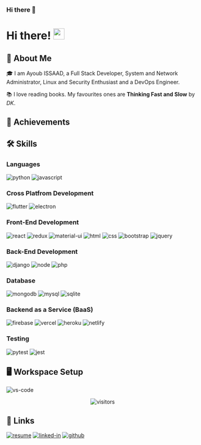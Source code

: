 ### Hi there 👋

<!--
**AyoubIssaad/ayoubissaad** is a ✨ _special_ ✨ repository because its `README.md` (this file) appears on your GitHub profile.

Here are some ideas to get you started:

- 🔭 I’m currently working on ...
- 🌱 I’m currently learning ...
- 👯 I’m looking to collaborate on ...
- 🤔 I’m looking for help with ...
- 💬 Ask me about ...
- 📫 How to reach me: ...
- 😄 Pronouns: ...
- ⚡ Fun fact: ...
-->

# Hi there! <img src="https://media.giphy.com/media/hvRJCLFzcasrR4ia7z/giphy.gif" width="29px">

## 🚀 About Me

🎓 I am Ayoub ISSAAD, a Full Stack Developer, System and Network Administrator, Linux and Security Enthusiast and a DevOps Engineer.

<!--👨‍💻 I enjoy contributing to **Open Source Projects** and am really enthusiastic about learning new technology. In 2020, I learnt **Django**, **Electron**, **Flutter**, **React** and **TypeScript**. In 2021 till now, I learnt **Next.js**, **SASS**, **Progressive Web App (PWA)** and a bit about **Three.js**. I also got started with [**freelancing**](https://www.upwork.com/freelancers/~01c12e516ee1d35044) and [**blogging**](https://dev.to/ruppysuppy) recently.-->

<!--🎸 Outside the world of tech too, I love pushing myself to develop new skills ranging from **guitar**, **break dancing**, **sketching**, **touch typing** to some whacky ones like **writing with my left hand** (only aiming from mastery only in **guitar** and **dancing** though).-->

📚 I love reading books. My favourites ones are **Thinking Fast and Slow** by _DK_.

<!--✈️ I love **travelling** as well, even though its been some time since I last travelled. My last trip was a solo trip to **Bhutan** in _2018_.-->

## 🏅 Achievements

## 🛠️ Skills

### Languages

![python](https://img.shields.io/badge/Python-3776AB?style=for-the-badge&logo=python&logoColor=white)
![javascript](https://img.shields.io/badge/JavaScript-323330?style=for-the-badge&logo=javascript&logoColor=F7DF1E)

### Cross Platfrom Development

![flutter](https://img.shields.io/badge/Flutter-28B6F6?style=for-the-badge&logo=flutter&logoColor=white)
![electron](https://img.shields.io/badge/Electron-2C2E3B?style=for-the-badge&logo=electron&logoColor=white)

### Front-End Development

![react](https://img.shields.io/badge/React-20232A?style=for-the-badge&logo=react&logoColor=61DAFB)
![redux](https://img.shields.io/badge/Redux-593D88?style=for-the-badge&logo=redux&logoColor=white)
![material-ui](https://img.shields.io/badge/Material_UI-0081CB?style=for-the-badge&logo=material-ui&logoColor=white)
![html](https://img.shields.io/badge/HTML5-E34F26?style=for-the-badge&logo=html5&logoColor=white)
![css](https://img.shields.io/badge/CSS3-1572B6?style=for-the-badge&logo=css3&logoColor=white)
![bootstrap](https://img.shields.io/badge/Bootstrap-563D7C?style=for-the-badge&logo=bootstrap&logoColor=white)
![jquery](https://img.shields.io/badge/jQuery-0769AD?style=for-the-badge&logo=jquery&logoColor=white)

### Back-End Development

![django](https://img.shields.io/badge/Django-092E20?style=for-the-badge&logo=django&logoColor=white)
![node](https://img.shields.io/badge/Node.js-339933?style=for-the-badge&logo=node-dot-js&logoColor=white)
![php](https://img.shields.io/badge/php-#7377AD?style=for-the-badge&logo=PHP&logoColor=white)


### Database

![mongodb](https://img.shields.io/badge/MongoDB-47A248?style=for-the-badge&logo=mongodb&logoColor=white)
![mysql](https://img.shields.io/badge/MySQL-00000F?style=for-the-badge&logo=mysql&logoColor=white)
![sqlite](https://img.shields.io/badge/SQLite-07405E?style=for-the-badge&logo=sqlite&logoColor=white)

### Backend as a Service (BaaS)

![firebase](https://img.shields.io/badge/Firebase-ffaa00?style=for-the-badge&logo=Firebase&logoColor=white)
![vercel](https://img.shields.io/badge/Vercel-000000?style=for-the-badge&logo=Vercel&logoColor=white)
![heroku](https://img.shields.io/badge/Heroku-430098?style=for-the-badge&logo=heroku&logoColor=white)
![netlify](https://img.shields.io/badge/Netlify-00C7B7?style=for-the-badge&logo=netlify&logoColor=white)

### Testing

![pytest](https://img.shields.io/badge/Pytest-3776AB?style=for-the-badge&logo=python&logoColor=white)
![jest](https://img.shields.io/badge/Jest-C21325?style=for-the-badge&logo=jest&logoColor=white)

## 🖥️ Workspace Setup

![vs-code](https://img.shields.io/badge/VS_Code-007ACC?style=for-the-badge&logo=Visual-Studio-Code&logoColor=white)


<div align="center">
<img src="https://visitor-badge.laobi.icu/badge?page_id=ruppysuppy.ruppysuppy" alt="visitors">
</div>

## 🔗 Links

[![resume](https://img.shields.io/badge/Resume-4285F4?style=for-the-badge&logo=read-the-docs&logoColor=white)](https://firebasestorage.googleapis.com/v0/b/tapajyoti-bose.appspot.com/o/Tapajyoti%20Bose.pdf?alt=media&token=6a3ecbde-fc45-4a80-9f28-884c3894399f)
[![linked-in](https://img.shields.io/badge/Linked_In-0077B5?style=for-the-badge&logo=LinkedIn&logoColor=white)](https://www.linkedin.com/in/ayoubissaad/)
[![github](https://img.shields.io/badge/GitHub-000000?style=for-the-badge&logo=GitHub&logoColor=white)](https://github.com/AyoubIssaad)

